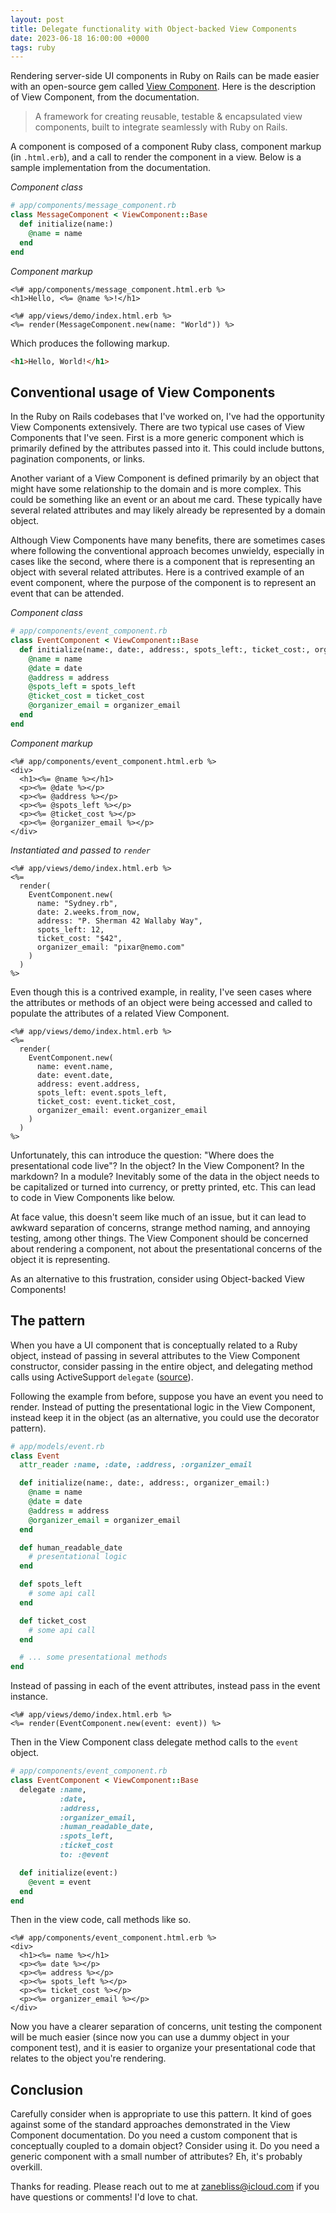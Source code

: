 ```yaml
---
layout: post
title: Delegate functionality with Object-backed View Components
date: 2023-06-18 16:00:00 +0000
tags: ruby
---
```


Rendering server-side UI components in Ruby on Rails can be made easier with an open-source gem called [View Component](https://viewcomponent.org).
Here is the description of View Component, from the documentation.

> A framework for creating reusable, testable & encapsulated view components, built to integrate seamlessly with Ruby on Rails.

A component is composed of a component Ruby class, component markup (in `.html.erb`), and a call to render the component in a view. Below is a sample implementation from the documentation.

_Component class_
```ruby
# app/components/message_component.rb
class MessageComponent < ViewComponent::Base
  def initialize(name:)
    @name = name
  end
end
```

_Component markup_
```erb
<%# app/components/message_component.html.erb %>
<h1>Hello, <%= @name %>!</h1>
```
```erb
<%# app/views/demo/index.html.erb %>
<%= render(MessageComponent.new(name: "World")) %>
```

Which produces the following markup.
```html
<h1>Hello, World!</h1>
```

## Conventional usage of View Components

In the Ruby on Rails codebases that I've worked on, I've had the opportunity View Components extensively. There are two typical use cases of View Components that I've seen. First is a more generic component which is primarily defined by the attributes passed into it. This could include buttons, pagination components, or links.

Another variant of a View Component is defined primarily by an object that might have some relationship to the domain and is more complex. This could be something like an event or an about me card. These typically have several related attributes and may likely already be represented by a domain object.

Although View Components have many benefits, there are sometimes cases where following the conventional approach becomes unwieldy, especially in cases like the second, where there is a component that is representing an object with several related attributes. Here is a contrived example of an event component, where the purpose of the component is to represent an event that can be attended.

_Component class_
```ruby
# app/components/event_component.rb
class EventComponent < ViewComponent::Base
  def initialize(name:, date:, address:, spots_left:, ticket_cost:, organizer_email:)
    @name = name
    @date = date
    @address = address
    @spots_left = spots_left
    @ticket_cost = ticket_cost
    @organizer_email = organizer_email
  end
end
```

_Component markup_
```erb
<%# app/components/event_component.html.erb %>
<div>
  <h1><%= @name %></h1>
  <p><%= @date %></p>
  <p><%= @address %></p>
  <p><%= @spots_left %></p>
  <p><%= @ticket_cost %></p>
  <p><%= @organizer_email %></p>
</div>
```

_Instantiated and passed to `render`_
```erb
<%# app/views/demo/index.html.erb %>
<%=
  render(
    EventComponent.new(
      name: "Sydney.rb",
      date: 2.weeks.from_now,
      address: "P. Sherman 42 Wallaby Way",
      spots_left: 12,
      ticket_cost: "$42",
      organizer_email: "pixar@nemo.com"
    )
  )
%>
```

Even though this is a contrived example, in reality, I've seen cases where the attributes or methods of an object were being accessed and called to populate the attributes of a related View Component.

```erb
<%# app/views/demo/index.html.erb %>
<%=
  render(
    EventComponent.new(
      name: event.name,
      date: event.date,
      address: event.address,
      spots_left: event.spots_left,
      ticket_cost: event.ticket_cost,
      organizer_email: event.organizer_email
    )
  )
%>
```

Unfortunately, this can introduce the question: "Where does the presentational code live"? In the object? In the View Component? In the markdown? In a module? Inevitably some of the data in the object needs to be capitalized or turned into currency, or pretty printed, etc. This can lead to code in View Components like below.

At face value, this doesn't seem like much of an issue, but it can lead to awkward separation of concerns, strange method naming, and annoying testing, among other things. The View Component should be concerned about rendering a component, not about the presentational concerns of the object it is representing.

As an alternative to this frustration, consider using Object-backed View Components!

## The pattern

When you have a UI component that is conceptually related to a Ruby object, instead of passing in several attributes to the View Component constructor, consider passing in the entire object, and delegating method calls using ActiveSupport `delegate` ([source](https://www.rubydoc.info/gems/activesupport/Module:delegate)).

Following the example from before, suppose you have an event you need to render. Instead of putting the presentational logic in the View Component, instead keep it in the object (as an alternative, you could use the decorator pattern).

```ruby
# app/models/event.rb
class Event
  attr_reader :name, :date, :address, :organizer_email

  def initialize(name:, date:, address:, organizer_email:)
    @name = name
    @date = date
    @address = address
    @organizer_email = organizer_email
  end

  def human_readable_date
    # presentational logic
  end

  def spots_left
    # some api call
  end

  def ticket_cost
    # some api call
  end

  # ... some presentational methods
end
```

Instead of passing in each of the event attributes, instead pass in the event instance.

```erb
<%# app/views/demo/index.html.erb %>
<%= render(EventComponent.new(event: event)) %>
```

Then in the View Component class delegate method calls to the `event` object.

```ruby
# app/components/event_component.rb
class EventComponent < ViewComponent::Base
  delegate :name,
           :date,
           :address,
           :organizer_email,
           :human_readable_date,
           :spots_left,
           :ticket_cost
           to: :@event

  def initialize(event:)
    @event = event
  end
end
```

Then in the view code, call methods like so.

```erb
<%# app/components/event_component.html.erb %>
<div>
  <h1><%= name %></h1>
  <p><%= date %></p>
  <p><%= address %></p>
  <p><%= spots_left %></p>
  <p><%= ticket_cost %></p>
  <p><%= organizer_email %></p>
</div>
```

Now you have a clearer separation of concerns, unit testing the component will be much easier (since now you can use a dummy object in your component test), and it is easier to organize your presentational code that relates to the object you're rendering.

## Conclusion

Carefully consider when is appropriate to use this pattern. It kind of goes against some of the standard approaches demonstrated in the View Component documentation. Do you need a custom component that is conceptually coupled to a domain object? Consider using it. Do you need a generic component with a small number of attributes? Eh, it's probably overkill.

Thanks for reading. Please reach out to me at [zanebliss@icloud.com](mailto:zanebliss@icloud.com) if you have questions or comments! I'd love to chat.
